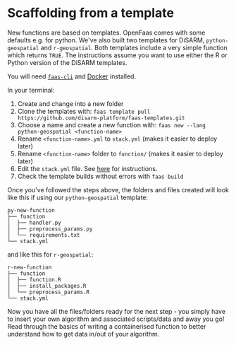 # Scaffolding from a template

New functions are based on templates. OpenFaas comes with some defaults e.g. for python. We've also built two templates for DiSARM, `python-geospatial` and `r-geospatial`. Both templates include a very simple function which returns `TRUE`. The instructions assume you want to use either the R or Python version of the DiSARM templates.

You will need [`faas-cli`](https://docs.openfaas.com/cli/install/) and [Docker](https://docs.docker.com/engine/install/) installed.

In your terminal:

1. Create and change into a new folder
2. Clone the templates with: `faas template pull https://github.com/disarm-platform/faas-templates.git`
3. Choose a name and create a new function with: `faas new --lang python-geospatial <function-name>`
4. Rename `<function-name>.yml` to `stack.yml` (makes it easier to deploy later)
5. Rename `<function-name>` folder to `function/` (makes it easier to deploy later)
6. Edit the `stack.yml` file. See [here](api-docs/creating-and-deploying-functions/editing-stack-yml.md) for instructions. 
7. Check the template builds without errors with `faas build`

Once you've followed the steps above, the folders and files created will look like this if using our `python-geospatial` template:

```text
py-new-function
├── function
│  ├── handler.py
│  ├── preprocess_params.py
│  └── requirements.txt
└── stack.yml
```

and like this for `r-geospatial`:

```text
r-new-function
├── function
│  ├── function.R
│  ├── install_packages.R
│  └── preprocess_params.R
└── stack.yml
```

Now you have all the files/folders ready for the next step - you simply have to insert your own algorithm and associated scripts/data and away you go! Read through the basics of writing a containerised function to better understand how to get data in/out of your algorithm.
